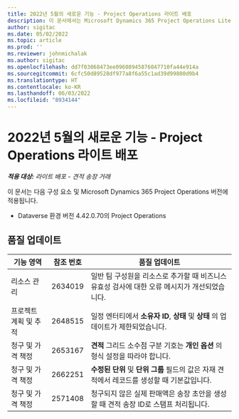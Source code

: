 ```yaml
---
title: 2022년 5월의 새로운 기능 - Project Operations 라이트 배포
description: 이 문서에서는 Microsoft Dynamics 365 Project Operations Lite 배포의 2022년 5월 릴리스에서 사용할 수 있는 품질 업데이트에 대한 정보를 제공합니다.
author: sigitac
ms.date: 05/02/2022
ms.topic: article
ms.prod: ''
ms.reviewer: johnmichalak
ms.author: sigitac
ms.openlocfilehash: dd7f03068473ee09608945876047710fa44e914a
ms.sourcegitcommit: 6cfc50d89528df977a8f6a55c1ad39d99800d9b4
ms.translationtype: HT
ms.contentlocale: ko-KR
ms.lasthandoff: 06/03/2022
ms.locfileid: "8934144"
---
```

# <a name="whats-new-may-2022---project-operations-lite-deployment"></a>2022년 5월의 새로운 기능 - Project Operations 라이트 배포

_**적용 대상:** 라이트 배포 - 견적 송장 거래_

이 문서는 다음 구성 요소 및 Microsoft Dynamics 365 Project Operations 버전에 적용됩니다.

- Dataverse 환경 버전 4.42.0.70의 Project Operations

## <a name="quality-updates"></a>품질 업데이트

| 기능 영역 | 참조 번호 | 품질 업데이트 |
| --- | --- | --- |
| 리소스 관리 | 2634019 | 일반 팀 구성원을 리소스로 추가할 때 비즈니스 유효성 검사에 대한 오류 메시지가 개선되었습니다. |
| 프로젝트 계획 및 추적 | 2648515 | 일정 엔터티에서 **소유자 ID**, **상태** 및 **상태** 의 업데이트가 제한되었습니다. |
| 청구 및 가격 책정 | 2653167 | **견적** 그리드 소수점 구분 기호는 **개인 옵션** 의 형식 설정을 따라야 합니다. |
| 청구 및 가격 책정| 2662251 | **수정된 단위** 및 **단위 그룹** 필드의 값은 자재 견적에서 레코드를 생성할 때 기본값입니다. |
| 청구 및 가격 책정| 2571408 | 청구되지 않은 실제 판매액은 송장 초안을 생성할 때 견적 송장 ID로 스탬프 처리됩니다. |
